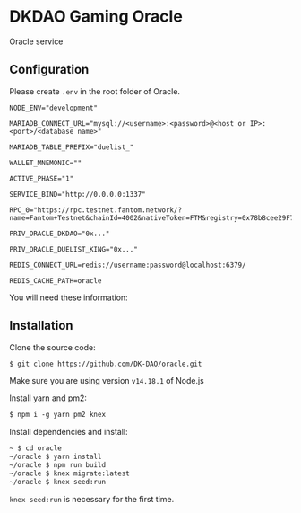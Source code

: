 # DKDAO Gaming Oracle

Oracle service

## Configuration

Please create `.env` in the root folder of Oracle.

```env
NODE_ENV="development"

MARIADB_CONNECT_URL="mysql://<username>:<password>@<host or IP>:<port>/<database name>"

MARIADB_TABLE_PREFIX="duelist_"

WALLET_MNEMONIC=""

ACTIVE_PHASE="1"

SERVICE_BIND="http://0.0.0.0:1337"

RPC_0="https://rpc.testnet.fantom.network/?name=Fantom+Testnet&chainId=4002&nativeToken=FTM&registry=0x78b8cee29F7b837f680e61E48821Ee94aF062A6A&watching=0xAfdE21b0Cb49207eCA7BcDdAe1fD25Cc35467Cd5"

PRIV_ORACLE_DKDAO="0x..."

PRIV_ORACLE_DUELIST_KING="0x..."

REDIS_CONNECT_URL=redis://username:password@localhost:6379/

REDIS_CACHE_PATH=oracle
```

You will need these information:

## Installation

Clone the source code:

```txt
$ git clone https://github.com/DK-DAO/oracle.git
```

Make sure you are using version `v14.18.1` of Node.js

Install yarn and pm2:

```txt
$ npm i -g yarn pm2 knex
```

Install dependencies and install:

```txt
~ $ cd oracle
~/oracle $ yarn install
~/oracle $ npm run build
~/oracle $ knex migrate:latest
~/oracle $ knex seed:run
```

`knex seed:run` is necessary for the first time.
